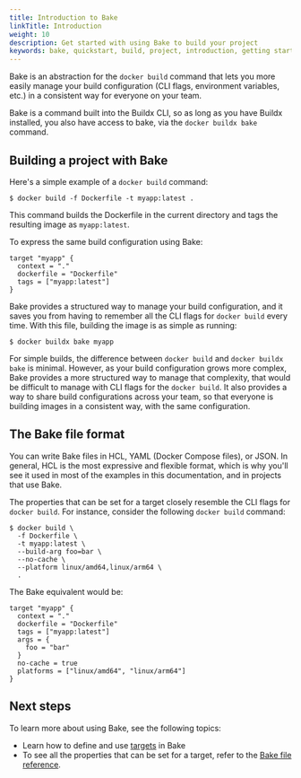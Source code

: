 ```yaml
---
title: Introduction to Bake
linkTitle: Introduction
weight: 10
description: Get started with using Bake to build your project
keywords: bake, quickstart, build, project, introduction, getting started
---
```


Bake is an abstraction for the `docker build` command that lets you more easily
manage your build configuration (CLI flags, environment variables, etc.) in a
consistent way for everyone on your team.

Bake is a command built into the Buildx CLI, so as long as you have Buildx
installed, you also have access to bake, via the `docker buildx bake` command.

## Building a project with Bake

Here's a simple example of a `docker build` command:

```console
$ docker build -f Dockerfile -t myapp:latest .
```

This command builds the Dockerfile in the current directory and tags the
resulting image as `myapp:latest`.

To express the same build configuration using Bake:

```hcl {title=docker-bake.hcl}
target "myapp" {
  context = "."
  dockerfile = "Dockerfile"
  tags = ["myapp:latest"]
}
```

Bake provides a structured way to manage your build configuration, and it saves
you from having to remember all the CLI flags for `docker build` every time.
With this file, building the image is as simple as running:

```console
$ docker buildx bake myapp
```

For simple builds, the difference between `docker build` and `docker buildx
bake` is minimal. However, as your build configuration grows more complex, Bake
provides a more structured way to manage that complexity, that would be
difficult to manage with CLI flags for the `docker build`. It also provides a
way to share build configurations across your team, so that everyone is
building images in a consistent way, with the same configuration.

## The Bake file format

You can write Bake files in HCL, YAML (Docker Compose files), or JSON. In
general, HCL is the most expressive and flexible format, which is why you'll
see it used in most of the examples in this documentation, and in projects that
use Bake.

The properties that can be set for a target closely resemble the CLI flags for
`docker build`. For instance, consider the following `docker build` command:

```console
$ docker build \
  -f Dockerfile \
  -t myapp:latest \
  --build-arg foo=bar \
  --no-cache \
  --platform linux/amd64,linux/arm64 \
  .
```

The Bake equivalent would be:

```hcl {title=docker-bake.hcl}
target "myapp" {
  context = "."
  dockerfile = "Dockerfile"
  tags = ["myapp:latest"]
  args = {
    foo = "bar"
  }
  no-cache = true
  platforms = ["linux/amd64", "linux/arm64"]
}
```

## Next steps

To learn more about using Bake, see the following topics:

- Learn how to define and use [targets](./targets.md) in Bake
- To see all the properties that can be set for a target, refer to the
  [Bake file reference](/build/bake/reference/).
